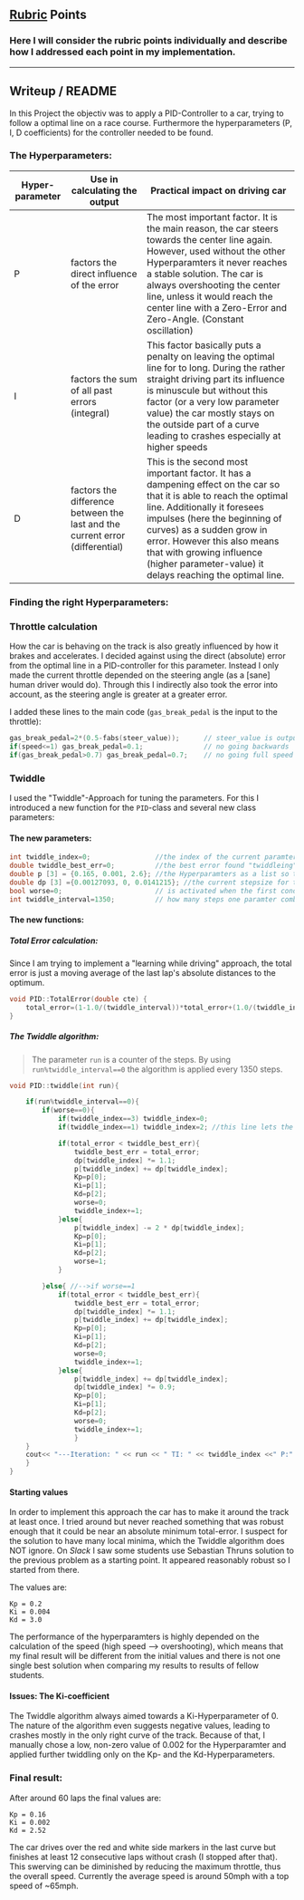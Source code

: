 ## [Rubric](https://review.udacity.com/#!/rubrics/824/view) Points
### Here I will consider the rubric points individually and describe how I addressed each point in my implementation.  

---
## Writeup / README

In this Project the objectiv was to apply a PID-Controller to a car, trying to follow a optimal line on a race course. Furthermore the hyperparameters (P, I, D coefficients) for the controller needed to be found.

### The Hyperparameters:

| Hyper-parameter | Use in calculating the output   | Practical impact on driving car                                                                                                                                                                                                                                                                                                    |
|-----------|--------------------|-----------------------------------|
| P         | factors the direct influence of the error                                    | The most important factor. It is the main reason, the car steers towards the center line again. However, used without the other Hyperparamters it never reaches a stable solution. The car is always overshooting the center line, unless it would reach the center line with a Zero-Error and Zero-Angle. (Constant oscillation)   |
| I         | factors the sum of all past errors (integral)                                | This factor basically puts a penalty on leaving the optimal line for to long. During the rather straight driving part its influence is minuscule but without this factor (or a very low parameter value) the car mostly stays on the outside part of a curve leading to crashes especially at higher speeds                         |
| D         | factors the difference between the last and the current error (differential) | This is the second most important factor. It has a dampening effect on the car so that it is able to reach the optimal line. Additionally it foresees impulses (here the beginning of curves) as a sudden grow in error. However this also means that with growing influence (higher parameter-value) it delays reaching the optimal line.      |

### Finding the right Hyperparameters:

### Throttle calculation
How the car is behaving on the track is also greatly influenced by how it brakes and accelerates.  I decided against using the direct (absolute) error from the optimal line in a PID-controller for this parameter. Instead I only made the current throttle depended on the steering angle (as a [sane] human driver would do). Through this I indirectly also took the error into account, as the steering angle is greater at a greater error.

I added these lines to the main code (`gas_break_pedal` is the input to the throttle):

```cpp
gas_break_pedal=2*(0.5-fabs(steer_value));		// steer_value is output of PID, Range:[-1,1]
if(speed<=1) gas_break_pedal=0.1; 				// no going backwards
if(gas_break_pedal>0.7) gas_break_pedal=0.7; 	// no going full speed
```

### Twiddle

I used the "Twiddle"-Approach for tuning the parameters. For this I introduced a new function for the `PID`-class and several new class parameters:

#### The new parameters:
```cpp
int twiddle_index=0; 				//the index of the current paramter "twiddled" --> p[]=kp,ki,kd
double twiddle_best_err=0;			//the best error found "twiddleing"
double p [3] = {0.165, 0.001, 2.6}; //the Hyperparamters as a list so that the algorithm can iterate through it
double dp [3] ={0.00127093, 0, 0.0141215}; //the current stepsize for testing different parameter values
bool worse=0;						// is activated when the first condition of the Twiddle Algortithm is not met.
int twiddle_interval=1350; 			// how many steps one paramter combination is tested before evaluation an manipulation. 1350 equals aprox. driving one lap.
```
#### The new functions:
##### Total Error calculation:
Since I am trying to implement a "learning while driving" approach, the total error is just a moving average of the last lap's absolute distances to the optimum.
```cpp
void PID::TotalError(double cte) {
    total_error=(1-1.0/(twiddle_interval))*total_error+(1.0/(twiddle_interval))*fabs(cte);
}
```

##### The Twiddle algorithm:

> The parameter `run` is a counter of the steps. By using `run%twiddle_interval==0` the algorithm is applied every 1350 steps.

```cpp
void PID::twiddle(int run){

    if(run%twiddle_interval==0){
        if(worse==0){
            if(twiddle_index==3) twiddle_index=0;
            if(twiddle_index==1) twiddle_index=2; //this line lets the algortihm skip the second parameter Ki, more to that later

            if(total_error < twiddle_best_err){
                twiddle_best_err = total_error;
                dp[twiddle_index] *= 1.1;
                p[twiddle_index] += dp[twiddle_index];
                Kp=p[0];
                Ki=p[1];
                Kd=p[2];
                worse=0;
                twiddle_index+=1;
            }else{
                p[twiddle_index] -= 2 * dp[twiddle_index];
                Kp=p[0];
                Ki=p[1];
                Kd=p[2];
                worse=1;
            }

        }else{ //-->if worse==1
            if(total_error < twiddle_best_err){
                twiddle_best_err = total_error;
                dp[twiddle_index] *= 1.1;
                p[twiddle_index] += dp[twiddle_index];
                Kp=p[0];
                Ki=p[1];
                Kd=p[2];
                worse=0;
                twiddle_index+=1;
            }else{
                p[twiddle_index] += dp[twiddle_index];
                dp[twiddle_index] *= 0.9;
                Kp=p[0];
                Ki=p[1];
                Kd=p[2];
                worse=0;
                twiddle_index+=1;
                }
    }
    cout<< "---Iteration: " << run << " TI: " << twiddle_index <<" P:" << p[0] << " "<< p[1] << " "<< p[2] << " dp: "<< dp[0] << " "<< dp[1] << " "<< dp[2]<<endl;
    }
}
```

#### Starting values
In order to implement this approach the car has to make it around the track at least once. I tried around but never reached something that was robust enough that it could be near an absolute minimum total-error. I suspect for the solution to have many local minima, which the Twiddle algorithm does NOT ignore. On *Slack* I saw some students use Sebastian Thruns solution to the previous problem as a starting point. It appeared reasonably robust so I started from there.

The values are: 
```
Kp = 0.2
Ki = 0.004
Kd = 3.0
```

The performance of the hyperparamters is highly depended on the calculation of the speed (high speed --> overshooting), which means that my final result will be different from the initial values and there is not one single best solution when comparing my results to results of fellow students.

#### Issues:  The Ki-coefficient

The Twiddle algorithm always aimed towards a Ki-Hyperparameter of 0.  The nature of the algorithm even suggests negative values, leading to crashes mostly in the only right curve of the track. Because of that, I manually chose a low, non-zero value of 0.002 for the Hyperparamter and applied further twiddling only on the Kp- and the Kd-Hyperparameters.

### Final result:

After around  60 laps the final values are: 
```
Kp = 0.16
Ki = 0.002
Kd = 2.52
```
The car drives over the red and white side markers in the last curve but finishes at least 12 consecutive laps without crash (I stopped after that). This swerving can be diminished by reducing the maximum throttle, thus the overall speed. Currently the average speed is around 50mph with a top speed of ~65mph.
